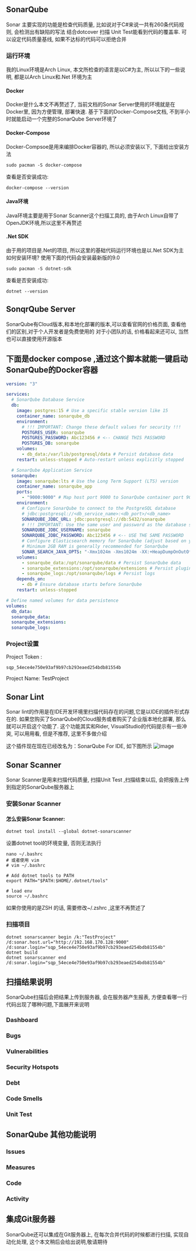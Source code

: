 ## SonarQube

Sonar 主要实现的功能是检查代码质量, 比如说对于C#来说一共有260条代码规则, 会检测出有缺陷的写法
结合dotcover 扫描 Unit Test能看到代码的覆盖率.
可以设定代码质量基线, 如果不达标的代码可以拒绝合并

### 运行环境
我的Linux环境是Arch Linux, 本文所检查的语言是以C#为主, 所以以下的一些说明, 都是以Arch Linux和.Net 环境为主

#### Docker
Docker是什么本文不再赘述了, 当前文档的Sonar Server使用的环境就是在Docker里, 因为方便管理, 部署快速.
基于下面的Docker-Compose文档, 不到半小时就能启动一个完整的SonarQube Server环境了

#### Docker-Compose
Docker-Compsoe是用来编排Docker容器的, 所以必须安装以下, 下面给出安装方法

```shell
sudo pacman -S docker-compose
```
查看是否安装成功:
```shell
docker-compose --version
```


#### Java环境
Java环境主要是用于Sonar Scanner这个扫描工具的, 由于Arch Linux自带了OpenJDK环境,所以这里不再赘述

#### .Net SDK
由于用的项目是.Net的项目, 所以这里的基础代码运行环境也是以.Net SDK为主
如何安装环境? 使用下面的代码会安装最新版的9.0

```shell
sudo pacman -S dotnet-sdk
```
查看是否安装成功:
```shell
dotnet --version
```


## SonqrQube Server

SonarQube有Cloud版本,和本地化部署的版本,可以查看官网的价格页面, 查看他们的区别,对于个人开发者是免费使用的
对于小团队的话, 价格看起来还可以, 当然也可以直接使用开源版本


## 下面是docker compose ,通过这个脚本就能一键启动SonarQube的Docker容器
```YAML
version: "3"

services:
  # SonarQube Database Service
  db:
    image: postgres:15 # Use a specific stable version like 15
    container_name: sonarqube_db
    environment:
      # !!! IMPORTANT: Change these default values for security !!!
      POSTGRES_USER: sonarqube
      POSTGRES_PASSWORD: Abc123456 # <-- CHANGE THIS PASSWORD
      POSTGRES_DB: sonarqube
    volumes:
      - db_data:/var/lib/postgresql/data # Persist database data
    restart: unless-stopped # Auto-restart unless explicitly stopped

  # SonarQube Application Service
  sonarqube:
    image: sonarqube:lts # Use the Long Term Support (LTS) version
    container_name: sonarqube_app
    ports:
      - "9000:9000" # Map host port 9000 to SonarQube container port 9000
    environment:
      # Configure SonarQube to connect to the PostgreSQL database
      # jdbc:postgresql://<db_service_name>:<db_port>/<db_name>
      SONARQUBE_JDBC_URL: jdbc:postgresql://db:5432/sonarqube
      # !!! IMPORTANT: Use the same user and password as the database service !!!
      SONARQUBE_JDBC_USERNAME: sonarqube
      SONARQUBE_JDBC_PASSWORD: Abc123456 # <-- USE THE SAME PASSWORD
      # Configure Elasticsearch memory for SonarQube (adjust based on your resources)
      # Minimum 2GB RAM is generally recommended for SonarQube
      SONAR_SEARCH_JAVA_OPTS: "-Xmx1024m -Xms1024m -XX:+HeapDumpOnOutOfMemoryError" # Example: 1GB heap
    volumes:
      - sonarqube_data:/opt/sonarqube/data # Persist SonarQube data
      - sonarqube_extensions:/opt/sonarqube/extensions # Persist plugins and extensions
      - sonarqube_logs:/opt/sonarqube/logs # Persist logs
    depends_on:
      - db # Ensure database starts before SonarQube
    restart: unless-stopped

# Define named volumes for data persistence
volumes:
  db_data:
  sonarqube_data:
  sonarqube_extensions:
  sonarqube_logs:

```

### Project设置
Project Token : 
```shell
sqp_54ece4e750e93af9b97cb293eaed254bdb81554b
```

Project Name: TestProject




## Sonar Lint
Sonar lint的作用是在IDE开发环境里扫描代码存在的问题,它是以IDE的插件形式存在的.
如果您购买了SonarQube的Cloud服务或者购买了企业版本地化部署, 那么就可以开启这个功能了.
这个功能其实和Rider, VisualStudio的代码提示有一些冲突, 可以用用看, 但是不推荐, 这里不多做介绍

这个插件现在现在已经改名为：SonarQube For IDE, 如下图所示
![image](https://github.com/user-attachments/assets/c159e1da-2260-4edb-b7bc-241491a40eb3)


## Sonar Scanner
Sonar Scanner是用来扫描代码质量, 扫描Unit Test ,扫描结束以后, 会把报告上传到指定的SonarQube服务器上

### 安装Sonar Scanner
#### 怎么安装Sonar Scanner:

```shell
dotnet tool install --global dotnet-sonarscanner
```
设置dotnet tool的环境变量, 否则无法执行

```shell
nano ~/.bashrc
# 或者使用 vim
# vim ~/.bashrc

# Add dotnet tools to PATH
export PATH="$PATH:$HOME/.dotnet/tools"

# load env
source ~/.bashrc
```

如果你使用的是ZSH 的话, 需要修改~/.zshrc ,这里不再赘述了

### 扫描项目
```shell
dotnet sonarscanner begin /k:"TestProject" /d:sonar.host.url="http://192.168.170.128:9000"  /d:sonar.login="sqp_54ece4e750e93af9b97cb293eaed254bdb81554b"
dotnet build
dotnet sonarscanner end /d:sonar.login="sqp_54ece4e750e93af9b97cb293eaed254bdb81554b"
```


## 扫描结果说明
SonarQube扫描后会把结果上传到服务器, 会在服务器产生报表, 方便查看哪一行代码出现了哪种问题,下面展开来说明

### Dashboard

### Bugs

### Vulnerabilities

### Security Hotspots

### Debt


### Code Smells


### Unit Test

## SonarQube 其他功能说明
### Issues


### Measures


### Code


### Activity



## 集成Git服务器
SonarQube还可以集成在Git服务器上, 在每次合并代码的时候都进行扫描, 实现自动化处理, 这个本文稍后会给出说明,敬请期待
